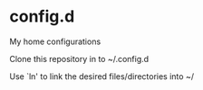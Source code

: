 config.d
========

My home configurations

Clone this repository in to ~/.config.d

Use `ln' to link the desired files/directories into ~/
